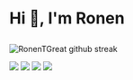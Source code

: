# Hi :wave:, I'm Ronen

<div style="display: flex; flex-direction: column; theme=dark&hide_border=true">
    <div><img style="margin-top:10px;" align="left" src="https://github-readme-streak-stats.herokuapp.com/?user=RonenTGreat&" alt="RonenTGreat github streak" /></div>
</div>


![](https://github-profile-summary-cards.vercel.app/api/cards/repos-per-language?username=RonenTGreat&theme=solarized_dark)
![](https://github-profile-summary-cards.vercel.app/api/cards/most-commit-language?username=RonenTGreat&theme=solarized_dark)
![](https://github-profile-summary-cards.vercel.app/api/cards/productive-time?username=RonenTGreat&theme=solarized_dark)
![](https://github-profile-summary-cards.vercel.app/api/cards/stats?username=RonenTGreat&theme=solarized_dark)

